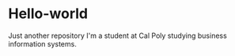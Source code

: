 # Hello-world
Just another repository
I'm a student at Cal Poly studying business information systems.
